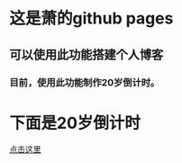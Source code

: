 # 这是萧的github pages
## 可以使用此功能搭建个人博客
### 目前，使用此功能制作20岁倒计时。

# **下面是20岁倒计时**
[点击这里](https://github.com/John-wick-jlnas.github.io/)
